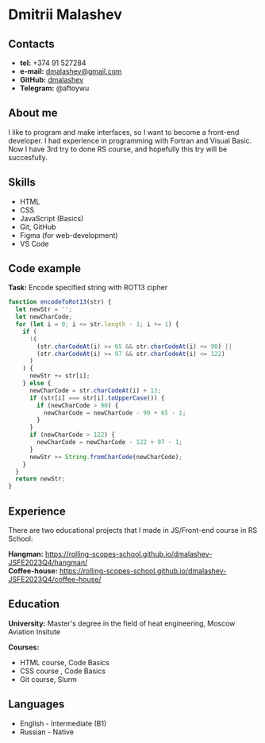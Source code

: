 # Dmitrii Malashev

## Contacts
- **tel:** +374 91 527284
- **e-mail:** dmalashev@gmail.com
- **GitHub:** [dmalashev](https://github.com/dmalashev)
- **Telegram:** @aftoywu

## About me
I like to program and make interfaces, so I want to become a front-end developer. I had experience in programming with Fortran and Visual Basic. Now I have 3rd try to done RS course, and hopefully this try will be succesfully.

## Skills
- HTML
- CSS
- JavaScript (Basics)
- Git, GitHub
- Figma (for web-development)
- VS Code

## Code example
**Task:** Encode specified string with ROT13 cipher
```javascript
function encodeToRot13(str) {
  let newStr = '';
  let newCharCode;
  for (let i = 0; i <= str.length - 1; i += 1) {
    if (
      !(
        (str.charCodeAt(i) >= 65 && str.charCodeAt(i) <= 90) ||
        (str.charCodeAt(i) >= 97 && str.charCodeAt(i) <= 122)
      )
    ) {
      newStr += str[i];
    } else {
      newCharCode = str.charCodeAt(i) + 13;
      if (str[i] === str[i].toUpperCase()) {
        if (newCharCode > 90) {
          newCharCode = newCharCode - 90 + 65 - 1;
        }
      }
      if (newCharCode > 122) {
        newCharCode = newCharCode - 122 + 97 - 1;
      }
      newStr += String.fromCharCode(newCharCode);
    }
  }
  return newStr;
}
```

## Experience
There are two educational projects that I made in JS/Front-end course in RS School:

**Hangman:** https://rolling-scopes-school.github.io/dmalashev-JSFE2023Q4/hangman/ \
**Coffee-house:** https://rolling-scopes-school.github.io/dmalashev-JSFE2023Q4/coffee-house/

## Education
**University:** Master's degree in the field of heat engineering, Moscow Aviation Insitute

**Courses:**
- HTML course, Code Basics
- CSS course , Code Basics
- Git course, Slurm

## Languages
- English - Intermediate (B1)
- Russian - Native
